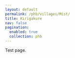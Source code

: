 ```yaml
---
layout: default
permalink: /phb/villages/Mist/
title: Kirigakure
nav: false
pagination:
  enabled: true
  collection: phb
---
```


Test page.
